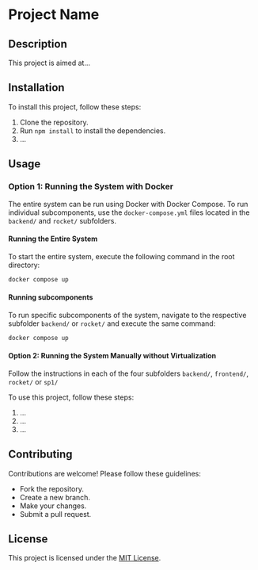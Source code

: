 # Project Name

## Description

This project is aimed at...

## Installation

To install this project, follow these steps:

1. Clone the repository.
2. Run `npm install` to install the dependencies.
3. ...

## Usage

### Option 1: Running the System with Docker

The entire system can be run using Docker with Docker Compose. To run individual subcomponents, use the `docker-compose.yml` files located in the `backend/` and `rocket/` subfolders.

#### Running the Entire System

To start the entire system, execute the following command in the root directory:

```bash
docker compose up
```

#### Running subcomponents
To run specific subcomponents of the system, navigate to the respective subfolder `backend/` or `rocket/` and execute the same command:

```bash
docker compose up
```

#### Option 2: Running the System Manually without Virtualization

Follow the instructions in each of the four subfolders `backend/`, `frontend/`,  `rocket/` or `sp1/`






To use this project, follow these steps:

1. ...
2. ...
3. ...

## Contributing

Contributions are welcome! Please follow these guidelines:

- Fork the repository.
- Create a new branch.
- Make your changes.
- Submit a pull request.

## License

This project is licensed under the [MIT License](LICENSE).
